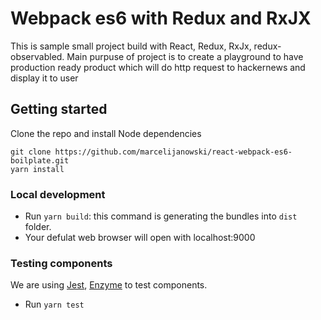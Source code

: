 # Webpack es6 with Redux and RxJX 
This is sample small project build with React, Redux, RxJx, redux-observabled.
Main purpuse of project is to create a playground to have production ready product which will do http request to
hackernews and display it to user

## Getting started

Clone the repo and install Node dependencies
```
git clone https://github.com/marcelijanowski/react-webpack-es6-boilplate.git
yarn install
```

### Local development

* Run `yarn build`:  this command is generating the bundles into `dist` folder.
* Your defulat web browser will open with localhost:9000

### Testing components

We are using [Jest](https://facebook.github.io/jest/), [Enzyme](http://airbnb.io/enzyme/) to test components.

* Run `yarn test`